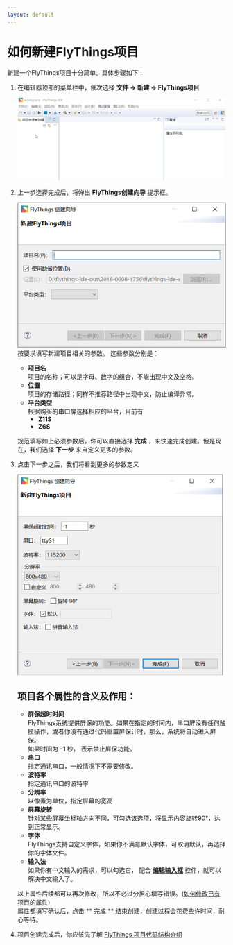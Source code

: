 ```yaml
---
layout: default
---
```

# <span id="new_flythings_project">如何新建FlyThings项目</span>
新建一个FlyThings项目十分简单。具体步骤如下：  
1. 在编辑器顶部的菜单栏中，依次选择 **文件 -> 新建 -> FlyThings项目**   

   ![新建项目](assets/ide/new_flythings_project.gif)  

2. 上一步选择完成后，将弹出 **FlyThings创建向导** 提示框。  
  
   ![创建向导第一步](assets/ide/wizard_new_project_page1.png)  
   按要求填写新建项目相关的参数。  这些参数分别是：  

   * **项目名**  
  项目的名称；可以是字母、数字的组合，不能出现中文及空格。  
   * **位置**  
  项目的存储路径；同样不推荐路径中出现中文，防止编译异常。  
   * **平台类型**  
  根据购买的串口屏选择相应的平台，目前有  
     - **Z11S**  
     - **Z6S**  
    
   规范填写如上必须参数后，你可以直接选择 **完成** ，来快速完成创建。但是现在，我们选择 **下一步** 来自定义更多的参数。
3. 点击下一步之后，我们将看到更多的参数定义  
  
   ![新建参数](assets/ide/wizard_new_project_page2.png)  
   
   ## 项目各个属性的含义及作用：  
   * **屏保超时时间**  
   FlyThings系统提供屏保的功能。如果在指定的时间内，串口屏没有任何触摸操作，或者你没有通过代码重置屏保计时，那么，系统将自动进入屏保。  
  如果时间为 **-1** 秒， 表示禁止屏保功能。
   * **串口**  
  指定通讯串口，一般情况下不需要修改。
   * **波特率**   
  指定通讯串口的波特率 
   * **分辨率**  
  以像素为单位，指定屏幕的宽高
   * **屏幕旋转**  
  针对某些屏幕坐标轴方向不同，可勾选该选项，将显示内容旋转90°，达到正常显示。
   * **字体**  
  FlyThings支持自定义字体，如果你不满意默认字体，可取消默认，再选择你的字体文件。
   * **输入法**  
  如果你有中文输入的需求，可以勾选它， 配合 **[编辑输入框](edittext)** 控件，就可以解决中文输入了。      
  
    以上属性后续都可以再次修改，所以不必过分担心填写错误。([如何修改已有项目的属性](set_project_properties))  
  属性都填写确认后，点击 ** 完成 ** 结束创建，创建过程会花费些许时间，耐心等待。  
  
4. 项目创建完成后，你应该先了解 [FlyThings 项目代码结构介绍](project_structure#project_structure)
